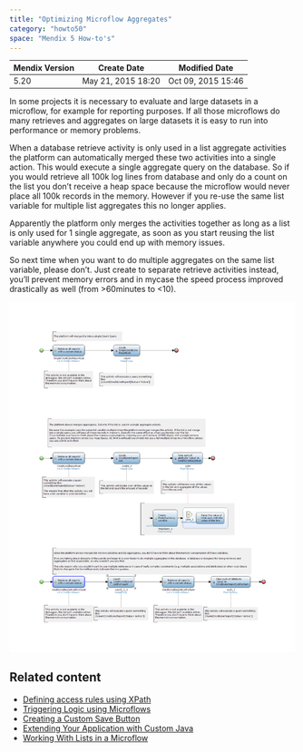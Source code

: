 ```yaml
---
title: "Optimizing Microflow Aggregates"
category: "howto50"
space: "Mendix 5 How-to's"
---
```

<table><thead><tr><th class="confluenceTh">Mendix Version</th><th class="confluenceTh">Create Date</th><th colspan="1" class="confluenceTh">Modified Date</th></tr></thead><tbody><tr><td class="confluenceTd">5.20</td><td class="confluenceTd">May 21, 2015 18:20</td><td colspan="1" class="confluenceTd">Oct 09, 2015 15:46</td></tr></tbody></table>



In some projects it is necessary to evaluate and large datasets in a microflow, for example for reporting purposes. If all those microflows do many retrieves and aggregates on large datasets it is easy to run into performance or memory problems. 

When a database retrieve activity is only used in a list aggregate activities the platform can automatically merged these two activities into a single action. This would execute a single aggregate query on the database. So if you would retrieve all 100k log lines from database and only do a count on the list you don’t receive a heap space because the microflow would never place all 100k records in the memory. However if you re-use the same list variable for multiple list aggregates this no longer applies.

Apparently the platform only merges the activities together as long as a list is only used for 1 single aggregate, as soon as you start reusing the list variable anywhere you could end up with memory issues.

So next time when you want to do multiple aggregates on the same list variable, please don’t. Just create to separate retrieve activities instead, you’ll prevent memory errors and in mycase the speed process improved drastically as well (from >60minutes to <10).

![](attachments/13566080/14385389.png)

## Related content

*   [Defining access rules using XPath](Defining+access+rules+using+XPath)
*   [Triggering Logic using Microflows](Triggering+Logic+using+Microflows)
*   [Creating a Custom Save Button](Creating+a+Custom+Save+Button)
*   [Extending Your Application with Custom Java](Extending+Your+Application+with+Custom+Java)
*   [Working With Lists in a Microflow](Working+With+Lists+in+a+Microflow)

